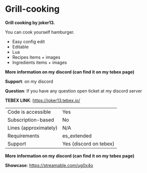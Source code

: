 # Grill-cooking


**Grill cooking by joker13.**

You can cook yourself hamburger.

- Easy config edit
- Editable
- Lua
- Recipes items + images
- Ingredients items + images

**More information on my discord (can find it on my tebex page)**

**Support**: on my discord 

**Question**: If you have any question open ticket at my discord server 

**TEBEX LINK**: https://joker13.tebex.io/



|                                         |                                |
|-------------------------------------|----------------------------|
| Code is accessible       | Yes                        |
| Subscription-based      | No                         |
| Lines (approximately)  | N/A|
| Requirements                | es_extended       |
| Support                           | Yes (discord on tebex)|

**More information on my discord (can find it on my tebex page)**

**Showcase**: https://streamable.com/ug0x4o
